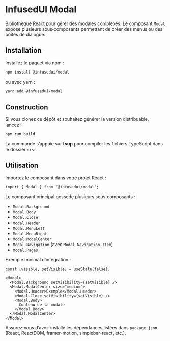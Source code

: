 # InfusedUI Modal

Bibliothèque React pour gérer des modales complexes. Le composant `Modal` expose plusieurs sous‑composants permettant de créer des menus ou des boîtes de dialogue.

## Installation

Installez le paquet via npm :

```bash
npm install @infusedui/modal
```

ou avec yarn :

```bash
yarn add @infusedui/modal
```

## Construction

Si vous clonez ce dépôt et souhaitez générer la version distribuable, lancez :

```bash
npm run build
```

La commande s’appuie sur **tsup** pour compiler les fichiers TypeScript dans le dossier `dist`.

## Utilisation

Importez le composant dans votre projet React :

```tsx
import { Modal } from "@infusedui/modal";
```

Le composant principal possède plusieurs sous‑composants :

- `Modal.Background`
- `Modal.Body`
- `Modal.Close`
- `Modal.Header`
- `Modal.MenuLeft`
- `Modal.MenuRight`
- `Modal.ModalCenter`
- `Modal.Navigation` (avec `Modal.Navigation.Item`)
- `Modal.Pages`

Exemple minimal d’intégration :

```tsx
const [visible, setVisible] = useState(false);

<Modal>
  <Modal.Background setVisibility={setVisible} />
  <Modal.ModalCenter size="medium">
    <Modal.Header>Exemple</Modal.Header>
    <Modal.Close setVisibility={setVisible} />
    <Modal.Body>
      Contenu de la modale
    </Modal.Body>
  </Modal.ModalCenter>
</Modal>
```

Assurez‑vous d’avoir installé les dépendances listées dans `package.json` (React, ReactDOM, framer-motion, simplebar-react, etc.).
